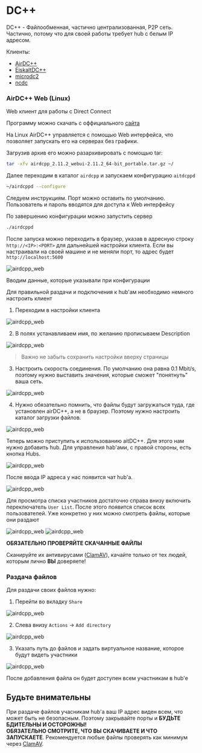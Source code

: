 # DC++

DC++ - Файлообменная, частично централизованная, P2P сеть. Частично, потому что для своей работы требует hub с белым IP адресом.

Клиенты:
- [AirDC++](https://www.airdcpp.net/)
- [EiskaltDC++](https://github.com/eiskaltdcpp/eiskaltdcpp)
- [microdc2](https://github.com/jnwatts/microdc2)
- [ncdс](https://dev.yorhel.nl/ncdc)

### AirDC++ Web (Linux)

Web клиент для работы с Direct Connect

Программу можно скачать с оффициального [сайта](https://airdcpp-web.github.io/docs/installation/installation.html)

На Linux AirDC++ управляется с помощью Web интерфейса, что позволяет запускать его на серверах без графики. 

Загрузив архив его можно разархивировать с помощью tar:

```sh
tar -xfv airdcpp_2.11.2_webui-2.11.2_64-bit_portable.tar.gz ~/
```

Далее переходим в каталог `airdcpp` и запускаем конфигурацию `aitdcppd`

```sh
~/airdcppd --configure
```
Cледуем инструкциям. Порт можно оставить по умолчанию. Пользователь и пароль вводятся для доступа к Web интерфейсу

По завершению конфигурации можно запустить сервер

```sh
./airdcppd
```
После запуска можно переходить в браузер, указав в адресную строку `http://<IP>:<PORT>` для дальнейшей настройки клиента. Если вы настраивали на своей машине и не меняли порт, то адрес будет `http://localhost:5600`

![airdcpp_web](./images/airdcpp-web-login.jpeg)

Вводим данные, которые указывали при конфигурации

Для правильной раздачи и подключения к hub'ам необходимо немного настроить клиент

1. Переходим в настройки клиента

![airdcpp_web](./images/airdcpp-web-where-settings.jpeg)

2. В полях устанавливаем имя, по желанию прописываем Description
   
![airdcpp_web](./images/airdcpp-web-user-settings.jpeg)

> Важно не забыть сохранить настройки вверху страницы

3. Настроить скорость соединения. По умолчанию она равна 0.1 Mbit/s, поэтому нужно выставить значения, которые сможет "понятнуть" ваша сеть.

![airdcpp_web](./images/airdcpp-web-speed-settings.jpeg)

4. Нужно обязательно помнить, что файлы будут загружаться туда, где установлен airDC++, а не в браузер. Поэтому нужно настроить каталог загрузки файлов.

![airdcpp_web](./images/airdcpp-web-hub-download-settings.jpeg)

Теперь можно приступить к использованию aitDC++. Для этого нам нужно добавить hub. Для управления hab'ами, с правой стороны, есть кнопка Hubs. 

![airdcpp_web](./images/airdcpp-web-hubs-setup.jpeg)

После ввода IP адреса у нас появится чат hub'а. 

![airdcpp_web](./images/airdcpp-web-hub-connected.jpeg)

Для просмотра списка участников достаточно справа внизу включить переключатель `User List`. После этого появится список всех пользователей. Уже конкретно у них можно смотреть файлы, которые они раздают

![airdcpp_web](./images/airdcpp-web-hub-browse-share.jpeg)
![airdcpp_web](./images/airdcpp-web-hub-browse-user-share.jpeg)

__ОБЯЗАТЕЛЬНО ПРОВЕРЯЙТЕ СКАЧАННЫЕ ФАЙЛЫ__

Сканируйте их антивирусами ([ClamAV](https://github.com/Cisco-Talos/clamav)), качайте только от тех людей, которым лично __ВЫ__ доверяете!

### Раздача файлов 

Для раздачи своих файлов нужно:

1. Перейти во вкладку `Share`

![airdcpp_web](./images/airdcpp-web-hub-whereis-share.jpeg)

2. Слева внизу `Actions` -> `Add directory`

![airdcpp_web](./images/airdcpp-web-hub-whereis-add-directory.jpeg)

3. Указать путь до файлов и задать виртуальное название, которое будут видеть участники 

![airdcpp_web](./images/airdcpp-web-hub-setup-share-directory.jpeg)

После добавления файла он будет доступен всем участникам в hub'е

## Будьте внимательны

При раздаче файлов учасникам hub'а ваш IP адрес виден всем, что может быть не безопасным. Поэтому закрывайте порты и __БУДЬТЕ БДИТЕЛЬНЫ И ОСТОРОЖНЫ!__  
__ОБЯЗАТЕЛЬНО СМОТРИТЕ, ЧТО ВЫ СКАЧИВАЕТЕ И ЧТО ЗАПУСКАЕТЕ__. Рекомендуется любые файлы проверять как минимум через [ClamAV](https://github.com/Cisco-Talos/clamav).